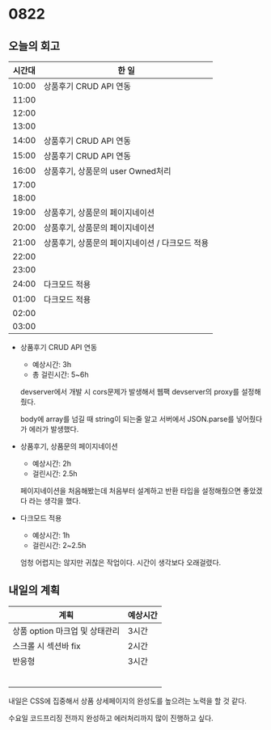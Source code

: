 # 0822

## 오늘의 회고

| 시간대 | 한 일                                           |
| ------ | ----------------------------------------------- |
| 10:00  | 상품후기 CRUD API 연동                          |
| 11:00  |                                                 |
| 12:00  |                                                 |
| 13:00  |                                                 |
| 14:00  | 상품후기 CRUD API 연동                          |
| 15:00  | 상품후기 CRUD API 연동                          |
| 16:00  | 상품후기, 상품문의 user Owned처리               |
| 17:00  |                                                 |
| 18:00  |                                                 |
| 19:00  | 상품후기, 상품문의 페이지네이션                 |
| 20:00  | 상품후기, 상품문의 페이지네이션                 |
| 21:00  | 상품후기, 상품문의 페이지네이션 / 다크모드 적용 |
| 22:00  |                                                 |
| 23:00  |                                                 |
| 24:00  | 다크모드 적용                                   |
| 01:00  | 다크모드 적용                                   |
| 02:00  |                                                 |
| 03:00  |                                                 |

- 상품후기 CRUD API 연동

  - 예상시간: 3h 
  - 총 걸린시간: 5~6h 

  devserver에서 개발 시 cors문제가 발생해서 웹팩 devserver의 proxy를 설정해줬다.

  body에 array를 넘길 때 string이 되는줄 알고 서버에서 JSON.parse를 넣어줬다가 에러가 발생했다.

- 상품후기, 상품문의 페이지네이션

  - 예상시간: 2h
  - 걸린시간: 2.5h 

  페이지네이션을 처음해봤는데 처음부터 설계하고 반환 타입을 설정해줬으면 좋았겠다 라는 생각을 했다. 

- 다크모드 적용

  - 예상시간: 1h
  - 걸린시간: 2~2.5h

  엄청 어렵지는 않지만 귀찮은 작업이다. 시간이 생각보다 오래걸렸다.

## 내일의 계획

| 계획                           | 예상시간 |
| ------------------------------ | -------- |
| 상품 option 마크업 및 상태관리 | 3시간    |
| 스크롤 시 섹션바 fix           | 2시간    |
| 반응형                         | 3시간    |
|                                |          |
|                                |          |
|                                |          |
|                                |          |
|                                |          |
|                                |          |

내일은 CSS에 집중해서 상품 상세페이지의 완성도를 높으려는 노력을 할 것 같다. 

수요일 코드프리징 전까지 완성하고 에러처리까지 많이 진행하고 싶다.
